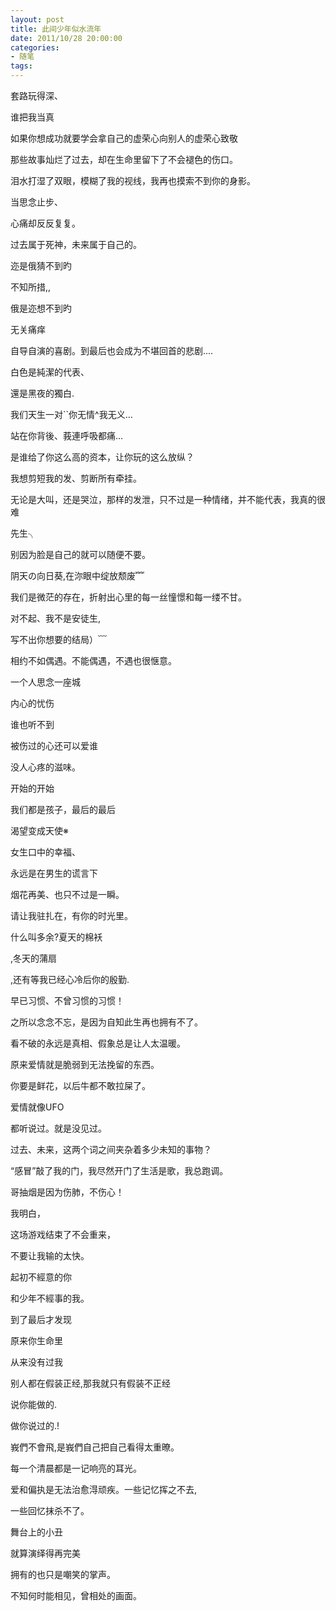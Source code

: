 ```yaml
---
layout: post
title: 此间少年似水流年
date: 2011/10/28 20:00:00
categories: 
- 随笔
tags: 
---
```


套路玩得深、

谁把我当真

如果你想成功就要学会拿自己的虚荣心向别人的虚荣心致敬

那些故事灿烂了过去，却在生命里留下了不会褪色的伤口。

泪水打湿了双眼，模糊了我的视线，我再也摸索不到你的身影。

当思念止步、

心痛却反反复复。

过去属于死神，未来属于自己的。

迩是俄猜不到旳

不知所措,,

俄是迩想不到旳

无关痛痒

自导自演的喜剧。到最后也会成为不堪回首的悲剧....

白色是純潔的代表、

還是黑夜的獨白.

我们天生一对``你无情^我无义...

站在你背後、莪連呼吸都痛...

是谁给了你这么高的资本，让你玩的这么放纵？

我想剪短我的发、剪断所有牵挂。

无论是大叫，还是哭泣，那样的发泄，只不过是一种情绪，并不能代表，我真的很难

先生╮

别因为脸是自己的就可以随便不要。

阴天の向日葵,在沵眼中绽放颓废﹌

我们是微茫的存在，折射出心里的每一丝憧憬和每一缕不甘。

对不起、我不是安徒生,

写不出你想要的结局）﹋

相约不如偶遇。不能偶遇，不遇也很惬意。

一个人思念一座城

内心的忧伤

谁也听不到

被伤过的心还可以爱谁

没人心疼的滋味。

开始的开始

我们都是孩子，最后的最后

渴望变成天使※

女生口中的幸福、

永远是在男生的谎言下

烟花再美、也只不过是一瞬。

请让我驻扎在，有你的时光里。

什么叫多余?夏天的棉袄

,冬天的蒲扇

,还有等我已经心冷后你的殷勤.

早已习惯、不曾习惯的习惯！

之所以念念不忘，是因为自知此生再也拥有不了。

看不破的永远是真相、假象总是让人太温暖。

原来爱情就是脆弱到无法挽留的东西。

你要是鲜花，以后牛都不敢拉屎了。

爱情就像UFO

都听说过。就是没见过。

过去、未来，这两个词之间夹杂着多少未知的事物？

“感冒”敲了我的门，我尽然开门了生活是歌，我总跑调。

哥抽烟是因为伤肺，不伤心！

我明白，

这场游戏结束了不会重来，

不要让我输的太快。

起初不經意的你

和少年不經事的我。

到了最后才发现

原来你生命里

从来没有过我

别人都在假装正经,那我就只有假装不正经

说你能做的.

做你说过的.!

峩們不會飛,是峩們自己把自己看得太重暸。

每一个清晨都是一记响亮的耳光。

爱和偏执是无法治愈淂顽疾。一些记忆挥之不去,

一些回忆抹杀不了。

舞台上的小丑

就算演绎得再完美

拥有的也只是嘲笑的掌声。

不知何时能相见，曾相处的画面。
